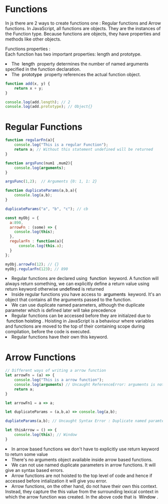 # Functions 
In js there are 2 ways to create functions one : Regular functions and Arrow functions. 
In JavaScript, all functions are objects. They are the instances of the Function type. Because functions are objects, they have properties and methods like other objects.

Functions properties : <br/>
Each function has two important properties: length and prototype.

<li> The <mark style="background-color: #FFF">&nbsp;length&nbsp;</mark> property determines the number of named arguments specified in the function declaration. </li>
<li> The <mark style="background-color: #FFF">&nbsp;prototype&nbsp;</mark> property references the actual function object. </li>

```js
function add(x, y) {
    return x + y;
}

console.log(add.length); // 2
console.log(add.prototype); // Object{}

```

# Regular Functions

```js
function regularFn(a){
    console.log("This is a regular Function");
    return a; // Without this statement undefined will be returned
}

function argsFunc(num1 ,mum2){
    console.log(arguments);
}

argsFunc(1,2);  // Arguments {0: 1, 1: 2}

function duplicateParams(a,b,a){
    console.log(a,b);
}

duplicateParams("a", "b", "c"); // cb

const myObj = {
  a:890,
  arrowFn : (some) => {
    console.log(this);
  },
  regularFn : function(a){
      console.log(this.a);
  }
};

myObj.arrowFn(12); // {}
myObj.regularFn(123); // 890
```
<li> Regular functions are declared using <mark style="background-color: #FFF">&nbsp;function&nbsp;</mark> keyword. A function will always return something, we can explicitly define a return value using return keyword otherwise <mark style="background-color: #FFF"> undefined </mark> is returned </li>

<li> Inside regular functions you have access to <mark style="background-color: #FFF"> &nbsp;arguments&nbsp;</mark> keyword. It's an object that contains all the arguments passed to the function. </li> 

<li> We can use duplicate named parameters, although the duplicate parameter which is defined later will take precedence </li>

<li> Regular functions can be accessed before they are initialzed due to <mark style="background-color: #FFF">&nbsp;function hoisting&nbsp;</mark>. Hoisting in JavaScript is a behaviour where variables and functions are moved to the top of their containing scope during compilation, before the code is executed. 

<li> Regular functions have their own this keyword.  
&nbsp;

# Arrow Functions 

```js
// Different ways of writing a arrow function
let arrowFn = (a) => {
    console.log("This is a arrow function");
    console.log(arguments) // Uncaught ReferenceError: arguments is not defined
    return a;
}

let arrowFn1 = a => a;

let duplicateParams = (a,b,a) => console.log(a,b);

dupliateParams(a,b); // Uncaught Syntax Error : Duplicate named paramter is not allowed 

let thisArrow = () => {
    console.log(this); // Window
}
```

<li> In arrow based functions we don't have to explicitly use return keyword to return some value </li>

<li> There's no arguments object available inside arrow based functions. 

<li> We can not use named duplicate parameters in arrow functions. It will give an syntax based errors. 

<li> Arrow functions are not hoisted to the top level of code and hence if accessed before intialization it will give you error.

<li>Arrow functions, on the other hand, do not have their own this context. Instead, they capture the this value from the surrounding lexical context in which the arrow function was created. In the above code that is <mark style="background-color: #FFF">&nbsp;Window&nbsp;</mark>.  </li> 
